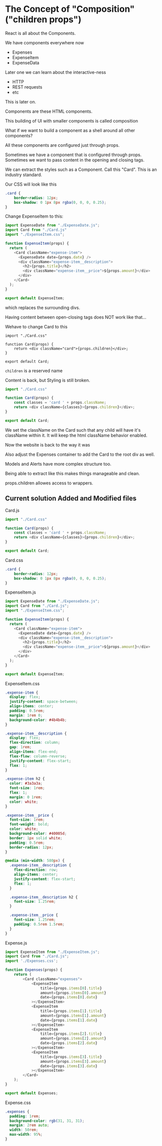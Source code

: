 # The Concept of "Composition" ("children props")

React is all about the Components.

We have components everywhere now
* Expenses
* ExpenseItem
* ExpenseData

Later one we can learn about the interactive-ness
* HTTP
* REST requests
* etc

This is later on.

Components are these HTML components.

This building of UI with smaller components is called composition

What if we want to build a component as a shell around all other components?

All these components are configured just through props.

Sometimes we have a component that is configured through props. Sometimes we want to pass content in the opening and closing tags.

We can extract the styles such as a Component. Call this "Card". This is an industry standard.

Our CSS will look like this
```css
.card {
    border-radius: 12px;
    box-shadow: 0 1px 8px rgba(0, 0, 0, 0.25);
}
```

Change ExpenseItem to this:
```js
import ExpenseDate from "./ExpenseDate.js";
import Card from "./Card.js"
import "./ExpenseItem.css";

function ExpenseItem(props) {
  return (
    <Card className="expense-item">
      <ExpenseDate date={props.date} />
      <div className="expense-item__description">
        <h2>{props.title}</h2>
        <div className="expense-item__price">${props.amount}</div>
      </div>
    </Card>
  );
}

export default ExpenseItem;
```

which replaces the surrounding divs.

Having content between open-closing tags does NOT work like that...

Wehave to change Card to this

```
import "./Card.css"

function Card(props) {
    return <div className="card">{props.children}</div>;
}

export default Card;
```

`children` is a reserved name

Content is back, but Styling is still broken.

```js
import "./Card.css"

function Card(props) {
    const classes = 'card ' + props.className;
    return <div className={classes}>{props.children}</div>;
}

export default Card;
```

We set the className on the Card such that any child will have it's className within it. It will keep the html className behavior enabled.

Now the website is back to the way it was

Also adjust the Expenses container to add the Card to the root div as well.

Models and Alerts have more complex structure too.

Being able to extract like this makes things manageable and clean.

props.children allowes access to wrappers.

## Current solution Added and Modified files

Card.js
```js
import "./Card.css"

function Card(props) {
    const classes = 'card ' + props.className;
    return <div className={classes}>{props.children}</div>;
}

export default Card;
```

Card.css
```css
.card {
    border-radius: 12px;
    box-shadow: 0 1px 8px rgba(0, 0, 0, 0.25);
}
```

ExpenseItem.js
```js
import ExpenseDate from "./ExpenseDate.js";
import Card from "./Card.js";
import "./ExpenseItem.css";

function ExpenseItem(props) {
  return (
    <Card className="expense-item">
      <ExpenseDate date={props.date} />
      <div className="expense-item__description">
        <h2>{props.title}</h2>
        <div className="expense-item__price">${props.amount}</div>
      </div>
    </Card>
  );
}

export default ExpenseItem;
```

ExpenseItem.css
```css
.expense-item {
  display: flex;
  justify-content: space-between;
  align-items: center;
  padding: 0.5rem;
  margin: 1rem 0;
  background-color: #4b4b4b;
}

.expense-item__description {
  display: flex;
  flex-direction: column;
  gap: 1rem;
  align-items: flex-end;
  flex-flow: column-reverse;
  justify-content: flex-start;
  flex: 1;
}

.expense-item h2 {
  color: #3a3a3a;
  font-size: 1rem;
  flex: 1;
  margin: 0 1rem;
  color: white;
}

.expense-item__price {
  font-size: 1rem;
  font-weight: bold;
  color: white;
  background-color: #40005d;
  border: 1px solid white;
  padding: 0.5rem;
  border-radius: 12px;
}

@media (min-width: 580px) {
  .expense-item__description {
    flex-direction: row;
    align-items: center;
    justify-content: flex-start;
    flex: 1;
  }

  .expense-item__description h2 {
    font-size: 1.25rem;
  }

  .expense-item__price {
    font-size: 1.25rem;
    padding: 0.5rem 1.5rem;
  }
}
```

Expense.js
```js
import ExpenseItem from "./ExpenseItem.js";
import Card from "./Card.js";
import './Expenses.css';

function Expenses(props) {
    return (
        <Card className="expenses">
            <ExpenseItem
                title={props.items[0].title}
                amount={props.items[0].amount}
                date={props.items[0].date}
            ></ExpenseItem>
            <ExpenseItem
                title={props.items[1].title}
                amount={props.items[1].amount}
                date={props.items[1].date}
            ></ExpenseItem>
            <ExpenseItem
                title={props.items[2].title}
                amount={props.items[2].amount}
                date={props.items[2].date}
            ></ExpenseItem>
            <ExpenseItem
                title={props.items[3].title}
                amount={props.items[3].amount}
                date={props.items[3].date}
            ></ExpenseItem>
        </Card>
    );
}

export default Expenses;
```

Expense.css
```css
.expenses {
  padding: 1rem;
  background-color: rgb(31, 31, 31);
  margin: 2rem auto;
  width: 50rem;
  max-width: 95%;
}
```



